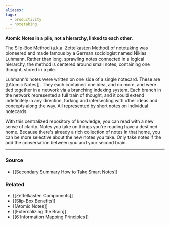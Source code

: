 ```yaml
---
aliases: 
tags:
  - productivity
  - notetaking
---
```

**Atomic Notes in a pile, not a hierarchy, linked to each other.**

The Slip-Box Method (a.k.a. Zettelkasten Method) of notetaking was pioneered and made famous by a German sociologist named Niklas Luhmann. Rather than long, sprawling notes connected in a logical hierarchy, the method is centered around small notes, containing one thought, stored in a pile.

Luhmann's notes were written on one side of a single notecard. These are [[Atomic Notes]]. They each contained one idea, and no more, and were tied together in a network via a branching indexing system. Each branch in the network represented a full train of thought, and it could extend indefinitely in any direction, forking and intersecting with other ideas and concepts along the way. All represented by short notes on individual notecards. 

With this centralized repository of knowledge, you can read with a new sense of clarity. Notes you take on things you're reading have a destined home. Because there's already a rich collection of notes in that home, you can be more selective about the new notes you take. Only take notes if the add the conversation between you and your second brain.

---

### Source
- [[Secondary Summary How to Take Smart Notes]]

### Related
- [[Zettelkasten Components]]
- [[Slip-Box Benefits]]
- [[Atomic Notes]]
- [[Externalizing the Brain]]
- [[6 Information Mapping Principles]]